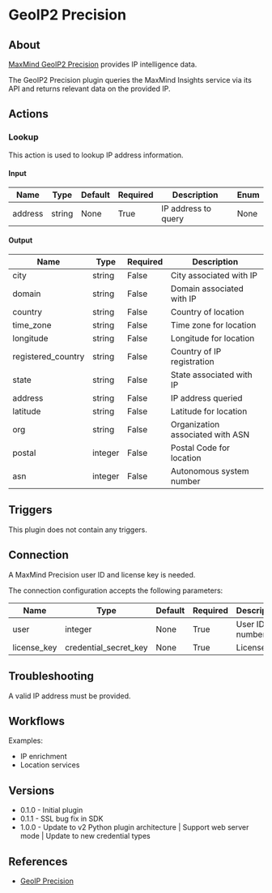 
# GeoIP2 Precision

## About

[MaxMind GeoIP2 Precision](https://www.maxmind.com/en/geoip2-precision-services) provides IP intelligence data.

The GeoIP2 Precision plugin queries the MaxMind Insights service via its API and returns relevant data on the provided IP.

## Actions

### Lookup

This action is used to lookup IP address information.

#### Input

|Name|Type|Default|Required|Description|Enum|
|----|----|-------|--------|-----------|----|
|address|string|None|True|IP address to query|None|

#### Output

|Name|Type|Required|Description|
|----|----|--------|-----------|
|city|string|False|City associated with IP|
|domain|string|False|Domain associated with IP|
|country|string|False|Country of location|
|time_zone|string|False|Time zone for location|
|longitude|string|False|Longitude for location|
|registered_country|string|False|Country of IP registration|
|state|string|False|State associated with IP|
|address|string|False|IP address queried|
|latitude|string|False|Latitude for location|
|org|string|False|Organization associated with ASN|
|postal|integer|False|Postal Code for location|
|asn|integer|False|Autonomous system number|

## Triggers

This plugin does not contain any triggers.

## Connection

A MaxMind Precision user ID and license key is needed.

The connection configuration accepts the following parameters:

|Name|Type|Default|Required|Description|Enum|
|----|----|-------|--------|-----------|----|
|user|integer|None|True|User ID number|None|
|license_key|credential_secret_key|None|True|License key|None|

## Troubleshooting

A valid IP address must be provided.

## Workflows

Examples:

* IP enrichment
* Location services

## Versions

* 0.1.0 - Initial plugin
* 0.1.1 - SSL bug fix in SDK
* 1.0.0 - Update to v2 Python plugin architecture | Support web server mode | Update to new credential types

## References

* [GeoIP Precision](https://www.maxmind.com/en/geoip2-precision-services)
